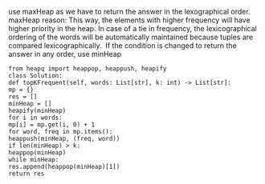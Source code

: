use maxHeap as we have to return the answer in the lexographical order.
maxHeap reason: This way, the elements with higher frequency will have higher priority in the heap. In case of a tie in frequency, the lexicographical ordering of the words will be automatically maintained because tuples are compared lexicographically.
​
If the condition is changed to return the answer in any order, use minHeap
```
from heapq import heappop, heappush, heapify
class Solution:
def topKFrequent(self, words: List[str], k: int) -> List[str]:
mp = {}
res = []
minHeap = []
heapify(minHeap)
for i in words:
mp[i] = mp.get(i, 0) + 1
for word, freq in mp.items():
heappush(minHeap, (freq, word))
if len(minHeap) > k:
heappop(minHeap)
while minHeap:
res.append(heappop(minHeap)[1])
return res
```